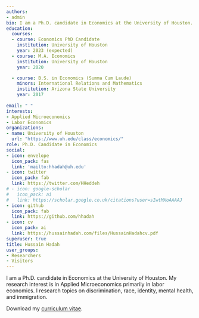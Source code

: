 ```yaml
---
authors:
- admin
bio: I am a Ph.D. candidate in Economics at the University of Houston. My research interest is in Applied Microeconomics primarily in labor economics.
education:
  courses:
  - course: Economics PhD Candidate
    institution: University of Houston
    year: 2023 (expected)
  - course: M.A. Economics
    institution: University of Houston
    year: 2020

  - course: B.S. in Economics (Summa Cum Laude)
    minors: International Relations and Mathematics
    institution: Arizona State University
    year: 2017
  
email: " "
interests:
- Applied Microeconomics
- Labor Economics
organizations:
- name: University of Houston
  url: "https://www.uh.edu/class/economics/"
role: Ph.D. Candidate in Economics
social:
- icon: envelope
  icon_pack: fas
  link: 'mailto:hhadah@uh.edu'
- icon: twitter
  icon_pack: fab
  link: https://twitter.com/HHeddeh
# - icon: google-scholar
#   icon_pack: ai
#   link: https://scholar.google.co.uk/citations?user=sIwtMXoAAAAJ
- icon: github
  icon_pack: fab
  link: https://github.com/hhadah
- icon: cv
  icon_pack: ai
  link: https://hussainhadah.com/files/HussainHadahcv.pdf
superuser: true
title: Hussain Hadah
user_groups:
- Researchers
- Visitors
---
```


I am a Ph.D. candidate in Economics at the University of Houston. My research interest is in Applied Microeconomics primarily in labor economics. I research topics on discrimination, race, identity, mental health, and immigration.

Download my [curriculum vitae](https://hussainhadah.com/files/HussainHadahcv.pdf). 